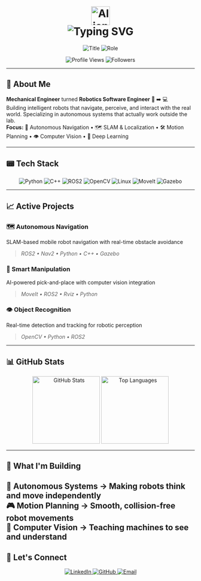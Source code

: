 <h1 align="center">
  <img src="https://raw.githubusercontent.com/Tarikul-Islam-Anik/Animated-Fluent-Emojis/master/Emojis/Smilies/Alien.png" alt="Alien" width="50" height="50" />
  <br/>
  <img src="https://readme-typing-svg.herokuapp.com?font=Orbitron&size=35&duration=2500&pause=800&color=005F73&center=true&vCenter=true&width=600&height=70&lines=Aung+Kaung+Myat&animation=wave" alt="Typing SVG" />
</h1>
<p align="center">
  <img src="https://img.shields.io/badge/Robotics_Software_Engineer-008080?style=for-the-badge&logo=robot&logoColor=white" alt="Title" />
  <img src="https://img.shields.io/badge/AI_Enthusiast-008080?style=for-the-badge&logo=microchip&logoColor=white" alt="Role" />
</p>
<p align="center">
  <img src="https://yourdomain.com/counter?user=AungKaung1928&style=for-the-badge&color=008080" alt="Profile Views" />
  <img src="https://img.shields.io/github/followers/AungKaung1928?style=for-the-badge&color=008080&label=Followers" alt="Followers" />
</p>

---

## 💬 About Me
**Mechanical Engineer** turned **Robotics Software Engineer** 🔧 ➡️  💻  
Building intelligent robots that navigate, perceive, and interact with the real world. Specializing in autonomous systems that actually work outside the lab.  
**Focus:** 🤖 Autonomous Navigation • 🗺️ SLAM & Localization • 🛠️ Motion Planning • 👁️ Computer Vision • 🧠 Deep Learning

---

## 📟 Tech Stack
<p align="center">
  <img src="https://img.shields.io/badge/Python-3776AB?style=for-the-badge&logo=python&logoColor=white" alt="Python" />
  <img src="https://img.shields.io/badge/C++-00599C?style=for-the-badge&logo=c%2B%2B&logoColor=white" alt="C++" />
  <img src="https://img.shields.io/badge/ROS2-22314E?style=for-the-badge&logo=ros&logoColor=white" alt="ROS2" />
  <img src="https://img.shields.io/badge/OpenCV-5C3EE8?style=for-the-badge&logo=opencv&logoColor=white" alt="OpenCV" />
  <img src="https://img.shields.io/badge/Linux-FCC624?style=for-the-badge&logo=linux&logoColor=black" alt="Linux" />
  <img src="https://img.shields.io/badge/MoveIt-FF6B6B?style=for-the-badge&logo=ros&logoColor=white" alt="MoveIt" />
  <img src="https://img.shields.io/badge/Gazebo-4285F4?style=for-the-badge&logo=robotframework&logoColor=white" alt="Gazebo" />
</p>

---

## 📈 Active Projects
### 🗺️ Autonomous Navigation  
SLAM-based mobile robot navigation with real-time obstacle avoidance  
> *ROS2 • Nav2 • Python • C++ • Gazebo*

### 🦾 Smart Manipulation  
AI-powered pick-and-place with computer vision integration  
> *MoveIt • ROS2 •  Rviz •  Python*

### 👁️ Object Recognition  
Real-time detection and tracking for robotic perception  
> *OpenCV • Python • ROS2*

---

## 📊 GitHub Stats
<p align="center">
  <img height="180em" src="https://github-readme-stats.vercel.app/api?username=AungKaung1928&show_icons=true&theme=github_dark&hide_border=true&title_color=58a6ff&icon_color=58a6ff" alt="GitHub Stats" />
  <img height="180em" src="https://github-readme-stats.vercel.app/api/top-langs/?username=AungKaung1928&layout=compact&theme=github_dark&hide_border=true&title_color=58a6ff" alt="Top Languages" />
</p>

---

## 🧠 What I'm Building
**🤖 Autonomous Systems** → Making robots think and move independently  
**🎮 Motion Planning** → Smooth, collision-free robot movements  
**🧬 Computer Vision** → Teaching machines to see and understand  
---

## 🤝 Let's Connect
<p align="center">
  <a href="https://www.linkedin.com/in/aung-kaung-myat-30943a215/" target="_blank">
    <img src="https://img.shields.io/badge/LinkedIn-0A66C2?style=for-the-badge&logo=linkedin&logoColor=white" alt="LinkedIn" />
  </a>
  <a href="https://github.com/AungKaung1928" target="_blank">
    <img src="https://img.shields.io/badge/GitHub-181717?style=for-the-badge&logo=github&logoColor=white" alt="GitHub" />
  </a>
  <a href="mailto:aungkaungmyattt1928@gmail.com" target="_blank">
    <img src="https://img.shields.io/badge/Email-EA4335?style=for-the-badge&logo=gmail&logoColor=white" alt="Email" />
  </a>
</p>
